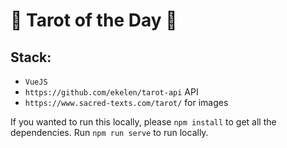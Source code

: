 # 🔮 Tarot of the Day 🔮


## Stack:
- `VueJS`
- `https://github.com/ekelen/tarot-api` API
- `https://www.sacred-texts.com/tarot/` for images

If you wanted to run this locally, please `npm install` to get all the dependencies.
Run `npm run serve` to run locally. 
